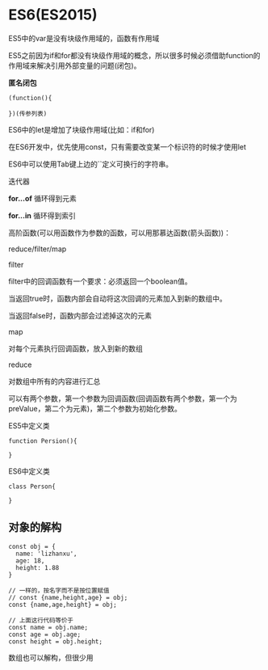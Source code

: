# ES6(ES2015)

ES5中的var是没有块级作用域的，函数有作用域

ES5之前因为if和for都没有块级作用域的概念，所以很多时候必须借助function的作用域来解决引用外部变量的问题(闭包)。



**匿名闭包**

```
(function(){

})(传参列表)
```



ES6中的let是增加了块级作用域(比如：if和for)

在ES6开发中，优先使用const，只有需要改变某一个标识符的时候才使用let

ES6中可以使用Tab键上边的``定义可换行的字符串。

迭代器

**for...of** 循环得到元素



**for...in** 循环得到索引



高阶函数(可以用函数作为参数的函数，可以用那慕达函数(箭头函数))：

reduce/filter/map

 

filter

filter中的回调函数有一个要求：必须返回一个boolean值。

当返回true时，函数内部会自动将这次回调的元素加入到新的数组中。

当返回false时，函数内部会过滤掉这次的元素



map

对每个元素执行回调函数，放入到新的数组



reduce

对数组中所有的内容进行汇总

可以有两个参数，第一个参数为回调函数(回调函数有两个参数，第一个为preValue，第二个为元素)，第二个参数为初始化参数。



ES5中定义类

```
function Persion(){

}
```



ES6中定义类
```
class Person{

}
```





## 对象的解构

```
const obj = {
  name: 'lizhanxu',
  age: 18,
  height: 1.88
}

// 一样的，按名字而不是按位置赋值
// const {name,height,age} = obj;
const {name,age,height} = obj;

// 上面这行代码等价于
const name = obj.name;
const age = obj.age;
const height = obj.height;
```

数组也可以解构，但很少用

